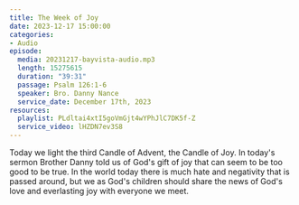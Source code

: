 ```yaml
---
title: The Week of Joy
date: 2023-12-17 15:00:00
categories:
- Audio
episode:
  media: 20231217-bayvista-audio.mp3
  length: 15275615
  duration: "39:31"
  passage: Psalm 126:1-6
  speaker: Bro. Danny Nance
  service_date: December 17th, 2023
resources:
  playlist: PLdltai4xtI5goVmGjt4wYPhJlC7DK5f-Z
  service_video: lHZDN7ev3S8
---
```

Today we light the third Candle of Advent, the Candle of Joy. In today's sermon Brother Danny told us of God's gift of joy that can seem to be too good to be true. In the world today there is much hate and negativity that is passed around, but we as God's children should  share the news of God's love and everlasting joy with everyone we meet.